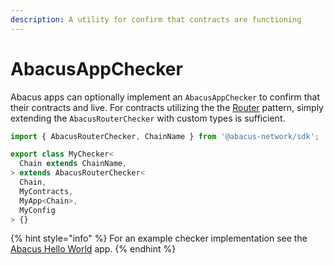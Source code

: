 ```yaml
---
description: A utility for confirm that contracts are functioning
---
```


# AbacusAppChecker

Abacus apps can optionally implement an `AbacusAppChecker` to confirm that their contracts and live. For contracts utilizing the the [Router](../writing-contracts/router.md) pattern, simply extending the `AbacusRouterChecker` with custom types is sufficient.

```typescript
import { AbacusRouterChecker, ChainName } from '@abacus-network/sdk';

export class MyChecker<
  Chain extends ChainName,
> extends AbacusRouterChecker<
  Chain,
  MyContracts,
  MyApp<Chain>,
  MyConfig
> {}

```

{% hint style="info" %}
For an example checker implementation see the [Abacus Hello World](https://github.com/abacus-network/abacus-app-template/blob/main/src/deploy/check.ts) app.
{% endhint %}
